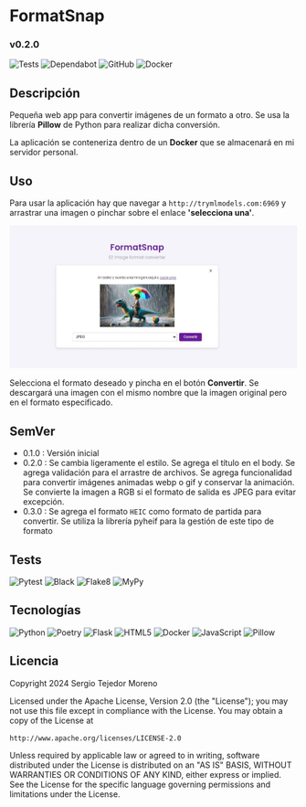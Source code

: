 # FormatSnap
### v0.2.0

![Tests](https://github.com/sertemo/FormatSnap/actions/workflows/tests.yml/badge.svg)
![Dependabot](https://img.shields.io/badge/dependabot-enabled-blue.svg?logo=dependabot)
![GitHub](https://img.shields.io/github/license/sertemo/FormatSnap)
![Docker](https://img.shields.io/docker/image-size/sertemo/dogimobot?color=blue&logo=docker)

## Descripción
Pequeña web app para convertir imágenes de un formato a otro. Se usa la librería **Pillow** de Python para realizar dicha conversión.

La aplicación se conteneriza dentro de un **Docker** que se almacenará en mi servidor personal.

## Uso
Para usar la aplicación hay que navegar a `http://trymlmodels.com:6969` y arrastrar una imagen o pinchar sobre el enlace **'selecciona una'**.

![alt text](<assets/img/preview formatsnap.JPG>)

Selecciona el formato deseado y pincha en el botón **Convertir**. Se descargará una imagen con el mismo nombre que la imagen original pero en el formato especificado.

## SemVer
- 0.1.0 : Versión inicial
- 0.2.0 : Se cambia ligeramente el estilo. Se agrega el título en el body. Se agrega validación para el arrastre de archivos. Se agrega funcionalidad para convertir imágenes animadas webp o gif y conservar la animación. Se convierte la imagen a RGB si el formato de salida es JPEG para evitar excepción.
- 0.3.0 : Se agrega el formato `HEIC` como formato de partida para convertir. Se utiliza la librería pyheif para la gestión de este tipo de formato

## Tests
![Pytest](https://img.shields.io/badge/testing-pytest-blue.svg)
![Black](https://img.shields.io/badge/code%20style-black-blue.svg)
![Flake8](https://img.shields.io/badge/linter-flake8-blue.svg)
![MyPy](https://img.shields.io/badge/type%20checker-mypy-blue.svg)

## Tecnologías
![Python](https://img.shields.io/badge/python-3670A0?style=for-the-badge&logo=python&logoColor=ffdd54)
![Poetry](https://img.shields.io/badge/Poetry-60A5FA?style=for-the-badge&logo=python&logoColor=white)
![Flask](https://img.shields.io/badge/flask-%23000.svg?style=for-the-badge&logo=flask&logoColor=white)
![HTML5](https://img.shields.io/badge/html5-%23E34F26.svg?style=for-the-badge&logo=html5&logoColor=white)
![Docker](https://img.shields.io/badge/docker-%230db7ed.svg?style=for-the-badge&logo=docker&logoColor=white)
![JavaScript](https://img.shields.io/badge/javascript-%23F7DF1E.svg?style=for-the-badge&logo=javascript&logoColor=black)
![Pillow](https://img.shields.io/badge/pillow-%2338354C.svg?style=for-the-badge&logo=pillow&logoColor=white)

## Licencia
Copyright 2024 Sergio Tejedor Moreno

Licensed under the Apache License, Version 2.0 (the "License");
you may not use this file except in compliance with the License.
You may obtain a copy of the License at

    http://www.apache.org/licenses/LICENSE-2.0

Unless required by applicable law or agreed to in writing, software
distributed under the License is distributed on an "AS IS" BASIS,
WITHOUT WARRANTIES OR CONDITIONS OF ANY KIND, either express or implied.
See the License for the specific language governing permissions and
limitations under the License.

